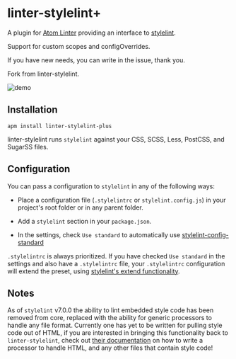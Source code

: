 # linter-stylelint+

A plugin for [Atom Linter](https://github.com/AtomLinter/atom-linter) providing an interface to [stylelint](https://github.com/stylelint/stylelint).

Support for custom scopes and configOverrides.

If you have new needs, you can write in the issue, thank you.

Fork from linter-stylelint.

![demo](https://raw.githubusercontent.com/hex-ci/linter-stylelint-plus/master/demo.png)

## Installation

```ShellSession
apm install linter-stylelint-plus
```

linter-stylelint runs `stylelint` against your CSS, SCSS, Less, PostCSS,
and SugarSS files.

## Configuration

You can pass a configuration to `stylelint` in any of the following ways:

-   Place a configuration file (`.stylelintrc` or `stylelint.config.js`) in your
    project's root folder or in any parent folder.

-   Add a `stylelint` section in your `package.json`.

-   In the settings, check `Use standard` to automatically use [stylelint-config-standard](https://github.com/stylelint/stylelint-config-standard)

`.stylelintrc` is always prioritized. If you have checked `Use standard` in the
settings and also have a `.stylelintrc` file, your `.stylelintrc` configuration
will extend the preset, using [stylelint's extend functionality](http://stylelint.io/?/docs/user-guide/configuration.md).

## Notes

As of `stylelint` v7.0.0 the ability to lint embedded style code has been
removed from core, replaced with the ability for generic processors to handle
any file format. Currently one has yet to be written for pulling style code
out of HTML, if you are interested in bringing this functionality back to
`linter-stylelint`, check out [their documentation](https://github.com/stylelint/stylelint/blob/master/docs/developer-guide/processors.md)
on how to write a processor to handle HTML, and any other files that contain
style code!
